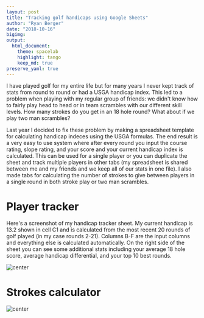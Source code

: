 ```yaml
---
layout: post
title: "Tracking golf handicaps using Google Sheets"
author: "Ryan Berger"
date: "2018-10-16"
bigimg:
output: 
  html_document:
    theme: spacelab	
    highlight: tango	
    keep_md: true
preserve_yaml: true
---
```


I have played golf for my entire life but for many years I never kept track of stats from round to round or had a USGA handicap index. This led to a problem when playing with my regular group of friends: we didn't know how to fairly play head to head or in team scrambles with our different skill levels. How many strokes do you get in an 18 hole round? What about if we play two man scrambles? 

Last year I decided to fix these problem by making a spreadsheet template for calculating handicap indeces using the USGA formulas. The end result is a very easy to use system where after every round you input the course rating, slope rating, and your score and your current handicap index is calculated. This can be used for a single player or you can duplicate the sheet and track multiple players in other tabs (my spreadsheet is shared between me and my friends and we keep all of our stats in one file). I also made tabs for calculating the number of strokes to give between players in a single round in both stroke play or two man scrambles.

# Player tracker
Here's a screenshot of my handicap tracker sheet. My current handicap is 13.2 shown in cell C1 and is calculated from the most recent 20 rounds of golf played (in my case rounds 2-21). Columns B-F are the input columns and everything else is calculated automatically. On the right side of the sheet you can see some additional stats including your average 18 hole score, average handicap differential, and your top 10 best rounds.

![center](https://rberger997.github.io/img/2018-10-16-golf-handicap-spreadsheet/golf_handicap_sheet.png)




# Strokes calculator
![center](https://rberger997.github.io/img/2018-10-16-golf-handicap-spreadsheet/stroke_calculator.png)


